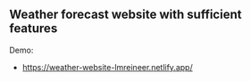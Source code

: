 ## Weather forecast website with sufficient features
Demo:
- https://weather-website-lmreineer.netlify.app/
